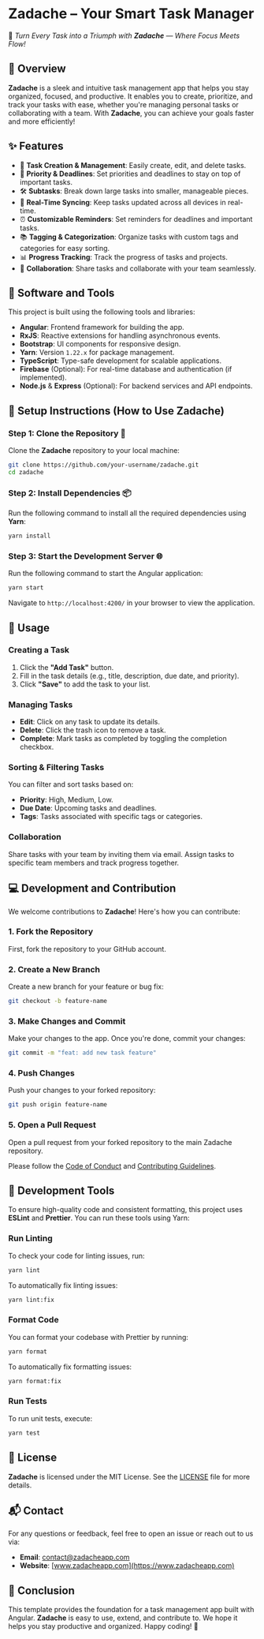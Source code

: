 # **Zadache** – Your Smart Task Manager

🎯 _Turn Every Task into a Triumph with **Zadache** — Where Focus Meets Flow!_

## 📖 Overview

**Zadache** is a sleek and intuitive task management app that helps you stay organized, focused, and productive. It enables you to create, prioritize, and track your tasks with ease, whether you're managing personal tasks or collaborating with a team. With **Zadache**, you can achieve your goals faster and more efficiently!

## ✨ Features

- 📝 **Task Creation & Management**: Easily create, edit, and delete tasks.
- 🎯 **Priority & Deadlines**: Set priorities and deadlines to stay on top of important tasks.
- 🛠️ **Subtasks**: Break down large tasks into smaller, manageable pieces.
- 🔔 **Real-Time Syncing**: Keep tasks updated across all devices in real-time.
- ⏰ **Customizable Reminders**: Set reminders for deadlines and important tasks.
- 📚 **Tagging & Categorization**: Organize tasks with custom tags and categories for easy sorting.
- 📊 **Progress Tracking**: Track the progress of tasks and projects.
- 👥 **Collaboration**: Share tasks and collaborate with your team seamlessly.

## 🧰 Software and Tools

This project is built using the following tools and libraries:

- **Angular**: Frontend framework for building the app.
- **RxJS**: Reactive extensions for handling asynchronous events.
- **Bootstrap**: UI components for responsive design.
- **Yarn**: Version `1.22.x` for package management.
- **TypeScript**: Type-safe development for scalable applications.
- **Firebase** (Optional): For real-time database and authentication (if implemented).
- **Node.js** & **Express** (Optional): For backend services and API endpoints.

## 🚀 Setup Instructions (How to Use Zadache)

### Step 1: Clone the Repository 🐙

Clone the **Zadache** repository to your local machine:

```bash
git clone https://github.com/your-username/zadache.git
cd zadache
```

### Step 2: Install Dependencies 📦

Run the following command to install all the required dependencies using **Yarn**:

```bash
yarn install
```

### Step 3: Start the Development Server 🌐

Run the following command to start the Angular application:

```bash
yarn start
```

Navigate to `http://localhost:4200/` in your browser to view the application.

## 🧰 Usage

### **Creating a Task**

1. Click the **"Add Task"** button.
2. Fill in the task details (e.g., title, description, due date, and priority).
3. Click **"Save"** to add the task to your list.

### **Managing Tasks**

- **Edit**: Click on any task to update its details.
- **Delete**: Click the trash icon to remove a task.
- **Complete**: Mark tasks as completed by toggling the completion checkbox.

### **Sorting & Filtering Tasks**

You can filter and sort tasks based on:

- **Priority**: High, Medium, Low.
- **Due Date**: Upcoming tasks and deadlines.
- **Tags**: Tasks associated with specific tags or categories.

### **Collaboration**

Share tasks with your team by inviting them via email. Assign tasks to specific team members and track progress together.

## 💻 Development and Contribution

We welcome contributions to **Zadache**! Here's how you can contribute:

### **1. Fork the Repository**

First, fork the repository to your GitHub account.

### **2. Create a New Branch**

Create a new branch for your feature or bug fix:

```bash
git checkout -b feature-name
```

### **3. Make Changes and Commit**

Make your changes to the app. Once you're done, commit your changes:

```bash
git commit -m "feat: add new task feature"
```

### **4. Push Changes**

Push your changes to your forked repository:

```bash
git push origin feature-name
```

### **5. Open a Pull Request**

Open a pull request from your forked repository to the main Zadache repository.

Please follow the [Code of Conduct](CODE_OF_CONDUCT.md) and [Contributing Guidelines](CONTRIBUTING.md).

## 🔧 Development Tools

To ensure high-quality code and consistent formatting, this project uses **ESLint** and **Prettier**. You can run these tools using Yarn:

### **Run Linting**

To check your code for linting issues, run:

```bash
yarn lint
```

To automatically fix linting issues:

```bash
yarn lint:fix
```

### **Format Code**

You can format your codebase with Prettier by running:

```bash
yarn format
```

To automatically fix formatting issues:

```bash
yarn format:fix
```

### **Run Tests**

To run unit tests, execute:

```bash
yarn test
```

## 📜 License

**Zadache** is licensed under the MIT License. See the [LICENSE](LICENSE) file for more details.

## 📬 Contact

For any questions or feedback, feel free to open an issue or reach out to us via:

- **Email**: contact@zadacheapp.com
- **Website**: [www.zadacheapp.com](https://www.zadacheapp.com)

## 🎉 Conclusion

This template provides the foundation for a task management app built with Angular. **Zadache** is easy to use, extend, and contribute to. We hope it helps you stay productive and organized. Happy coding! 🚀
